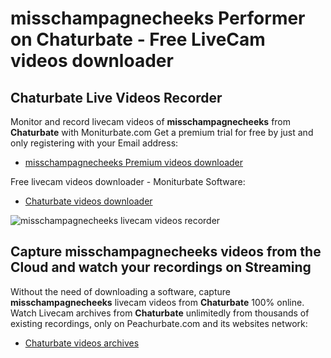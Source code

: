 # misschampagnecheeks Performer on Chaturbate - Free LiveCam videos downloader

## Chaturbate Live Videos Recorder

Monitor and record livecam videos of **misschampagnecheeks** from **Chaturbate** with Moniturbate.com
Get a premium trial for free by just and only registering with your Email address:
* [misschampagnecheeks Premium videos downloader](https://moniturbate.com/request-demo-licence-key.html)

Free livecam videos downloader - Moniturbate Software:
* [Chaturbate videos downloader](https://moniturbate.com/moniturbate-download-software.html)

![misschampagnecheeks livecam videos recorder](https://peachurnet.com/templates/moniturbate-software.png)


## Capture misschampagnecheeks videos from the Cloud and watch your recordings on Streaming

Without the need of downloading a software, capture **misschampagnecheeks** livecam videos from **Chaturbate** 100% online.
Watch Livecam archives from **Chaturbate** unlimitedly from thousands of existing recordings, only on Peachurbate.com and its websites network:
* [Chaturbate videos archives](https://peachurnet.com/)